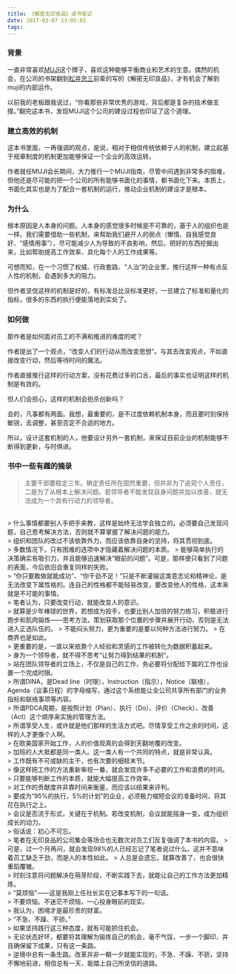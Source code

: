 ```yaml
---
title: 《解密无印良品》读书笔记
date: 2017-03-07 13:05:02
tags:
---
```

### 背景

一直非常喜欢[MUJI][2]这个牌子，喜欢这种能够平衡商业和艺术的生意。偶然的机会，在公司的书架翻到[松井忠三][1]前辈的写的《解密无印良品》，才有机会了解到muji的内部运作。

以前我的老板跟我说过，“你看那些非常优秀的游戏，背后都是复杂的技术做支撑。”翻完这本书，发现MUJI这个公司的建设过程也印证了这个道理。

### 建立高效的机制

这本书里面，一再强调的观点，是说，相对于相信传统依赖于人的机制，建立起基于规章制度的机制更加能够保证一个企业的高效运转。

作者就任MUJI会长期间，大力推行一个MUJI指南，尽管中间遇到非常多的阻难，但他还是尽可能的把一个公司的所有能够书面化的事情，都书面化下来。本质上，书面化其实也是为了配合一套机制的运行，推动企业机制的建设才是根本。

<!--more-->

### 为什么

根本原因是人本身的问题。人本身的感觉很多时候是不可靠的，基于人的组织也是一样。我们需要借助一些机制，来帮助我们避开人的弱点（懒惰、自我感觉良好、“感情用事”），尽可能减少人为导致的不良影响，然后，把好的东西挖掘出来，比如帮助提高工作效率、具化每个人的工作成果等。

可想而知，在一个习惯了权威、行政套路、“人治”的企业里，推行这样一种有点反人性的机制，会遇到多大的阻力。

但作者坚信这样的机制是好的，有标准总比没标准更好，一旦建立了标准和量化的指标，很多的东西的执行便能落地到实处了。

### 如何做

那作者是如何面对员工的不满和推进的难度的呢？

作者提出了一个观点，“改变人们的行动从而改变思想”。与其去改变观点，不如直接改变行动，然后等待时间的魔法。

作者直接推行这样的行动方案，没有花费过多的口舌，最后的事实也证明这样的机制是有效的。

但人们会担心，这样的机制会扼杀创新吗？

会的，凡事都有两面。我想，最重要的，是不过度依赖机制本身，而且要时刻保持敏锐，去调整，甚至否定不合适的地方。

所以，设计这套机制的人，他要设计另外一套机制，来保证目前企业的机制能够不断得到更新，与时俱进。

### 书中一些有趣的摘录

> 主要干部要稳定三年。确定责任所在固然重要，但并非为了追究个人责任，二是为了从根本上解决问题。若领导者不能发现自身问题并加以改善，就无法成为一个具有行动力的领导者。
<br>
> 什么事情都要别人手把手来教，这样是始终无法学会独立的。必须要自己发现问题，自己思考解决方法，否则就不算掌握了解决问题的能力。
<br>
> 组织和团队的改过不该依靠外力，而应该依靠自身的坚持，将其贯彻到底。
<br>
>  多数情况下，只有困难的选项中才隐藏着解决问题的本质。
>   能够简单执行的决策确实有吸引力，并且能够迅速解决“眼前的问题”。可是，那样便只看到了问题的表面，今后依旧会重复同样的失败。
<br>
> “你只要敢做就能成功”、“你干劲不足！”只是不断灌输这类意志论和精神论，是无法改变下属性格的。连自己的性格都不能轻易改变，要改变他人的性格，这本来就是不可能的事情。
<br>
>    笔者认为，只要改变行动，就能改变人的意识。
<br>
>    就算是少年棒球的世界，若想成为投手，也要比别人加倍的努力练习，积极进行跑步和肌肉锻炼——思考方法，策划获取那个位置的步骤并展开行动，否则是无法进入正选队伍的。
>    不能闷头努力，更为重要的是要以何种方法进行努力。
>    在商界也是如此。
<br>
>   更重要的是，一直以来依靠个人经验和灵感的工作被转化为数据积蓄起来。
<br>
>    身为一个领导者，就不得不思考“让努力得到结果的机制”。
<br>
> 站在团队领导者的立场上，不仅是自己的工作，务必要将分配给下属的工作也设置一个完成时限。
<br>
> 所谓DINA，是Dead line（时限），Instruction（指示），Notice（联络），Agenda（议事日程）的字母缩写，通过这个系统能让全公司共享所有部门的业务指标和联络事项等内容。
<br>
> 所谓PDCA周期，是按照计划（Plan）、执行（Do）、评价（Check）、改善（Act）这个顺序来实施的管理方法。
<br>
> 所谓享受人生，或许就是他们那样的生活方式吧。尽情享受工作之余的时间，这样的人才更像个人啊。
<br>
> 在欧美国家开始工作，人的价值观真的会得到天翻地覆的改变。
<br>
> 加班的人大抵都是同一类人。这一类人有一个共同的特点，就是非常认真。
<br>
> 工作既有不可或缺的主干，也有次要的细枝末节。
<br>
> 像这样把工作的方法重新审视一番，就会发现许多不必要的工作和浪费的时间。
<br>
> 只要能够判断工作的本质，就能大幅提高工作效率。
<br>
> 对工作的贡献度并非靠时间来衡量，而应该以结果来评判。
<br>
> 要成为“95%的执行，5%的计划”的企业，必须极力缩短会议的准备时间，将其花在执行之上。
<br>
> 会议是否流于形式，关键在于机制。若改变机制，会议就能摇身一变，成为组织成长的动力。
<br>
> 俗话说：初心不可忘。
<br>
> 笔者在无印良品的公司集会等场合也无数次对员工们反复强调了本书的内容。
> 可是，过一个月再问，就会发现98%的人已经忘记了笔者说过什么。这并不意味着员工缺乏干劲，而是人的本性如此。
> 人总是会遗忘，就算改善了，也会很快重蹈覆辙。
<br>
> 时刻注意将问题解决在萌芽阶段，不断实践下去，就能让自己的工作方法更加精炼。
<br>
> “莫烦恼”——这是我刚上任社长实在记事本写下的一句话。
<br>
> 不要烦恼。不迷茫不烦恼，一心投身眼前的现实。
<br>
> 我认为，困境才是最珍贵的财富。
<br>
> “不急、不躁、不骄。”
<br>
> 如果坚持践行这三种态度，就有可能抓住机会。
<br>
> 无论状态好坏，都要将其理解为锻炼自己的机会，毫不气馁，一步一个脚印，并且确保留下成果，只有这一条路。
<br>
> 逆境中总有一条生路。改革并非一朝一夕就能实现的，不急、不躁、不骄，坚持不懈地前进，相信总有一天，能踏上自己所坚信的道路。

[1]: https://www.wikiwand.com/ja/%E8%89%AF%E5%93%81%E8%A8%88%E7%94%BB
[2]: http://www.muji.com.cn/

